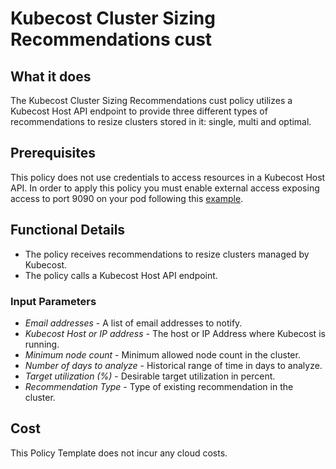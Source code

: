 # Kubecost Cluster Sizing Recommendations cust

## What it does

The Kubecost Cluster Sizing Recommendations cust policy utilizes a Kubecost Host API endpoint to provide three different types of recommendations to resize clusters stored in it: single, multi and optimal.

## Prerequisites

This policy does not use credentials to access resources in a Kubecost Host API. In order to apply this policy you must enable external access exposing access to port 9090 on your pod following this [example](https://docs.kubecost.com/install-and-configure/install/ingress-examples).

## Functional Details

- The policy receives recommendations to resize clusters managed by Kubecost.
- The policy calls a Kubecost Host API endpoint.

### Input Parameters

- *Email addresses* - A list of email addresses to notify.
- *Kubecost Host or IP address* - The host or IP Address where Kubecost is running.
- *Minimum node count* - Minimum allowed node count in the cluster.
- *Number of days to analyze* - Historical range of time in days to analyze.
- *Target utilization (%)* - Desirable target utilization in percent.
- *Recommendation Type* - Type of existing recommendation in the cluster.

## Cost

This Policy Template does not incur any cloud costs.
